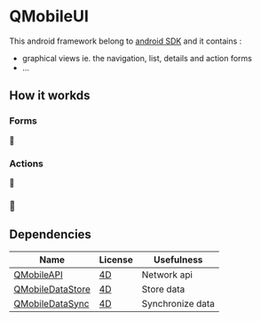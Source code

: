 # QMobileUI

This android framework belong to [android SDK](https://github.com/4d/android-sdk) and it contains :
- graphical views ie. the navigation, list, details and action forms
- ...

## How it workds

### Forms

🚧

### Actions

🚧

### 🚧



## Dependencies

| Name | License | Usefulness |
|-|-|-|
| [QMobileAPI](https://github.com/4d/android-QMobileAPI) | [4D](https://github.com/4d/android-QMobileAPI/blob/master/LICENSE.md) | Network api |
| [QMobileDataStore](https://github.com/4d/android-QMobileDataStore) | [4D](https://github.com/4d/android-QMobileDataStore/blob/master/LICENSE.md) | Store data |
| [QMobileDataSync](https://github.com/4d/android-QMobileDataSync) | [4D](https://github.com/4d/android-QMobileDataSync/blob/master/LICENSE.md) | Synchronize data |
